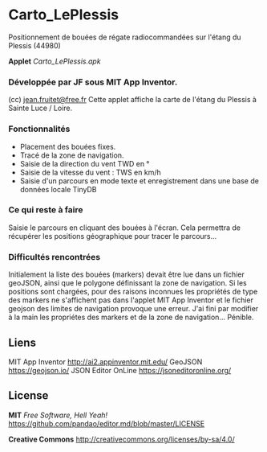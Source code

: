 # Carto_LePlessis
Positionnement de bouées de régate radiocommandées sur l'étang du Plessis (44980)

**Applet** *Carto_LePlessis.apk* 

### Développée par JF sous MIT App Inventor.
(cc) jean.fruitet@free.fr
Cette applet affiche la carte de l'étang du Plessis à Sainte Luce / Loire.

### Fonctionnalités
- Placement des bouées fixes.
- Tracé de la zone de navigation.
- Saisie de la direction du vent  TWD en °
- Saisie de la vitesse du vent : TWS en km/h
- Saisie d'un parcours en mode texte et enregistrement dans une base de données locale TinyDB

### Ce qui reste à faire
Saisie le parcours en cliquant des bouées à l'écran. Cela permettra de récupérer les positions géographique pour tracer le parcours...

### Difficultés rencontrées
Initialement la liste des bouées (markers) devait être lue dans un fichier geoJSON, ainsi que le polygone définissant la zone de navigation.
Si les positions sont chargées, pour des raisons inconnues les propriétés de type des markers ne s'affichent pas dans l'applet MIT App Inventor et le fichier geojson des limites de navigation provoque une erreur.
J'ai fini par modifier à la main les propriétes des markers et de la zone de navigation... Pénible.

## Liens
MIT App Inventor http://ai2.appinventor.mit.edu/
GeoJSON https://geojson.io/
JSON Editor OnLine https://jsoneditoronline.org/

## License
**MIT** *Free Software, Hell Yeah!* https://github.com/pandao/editor.md/blob/master/LICENSE

**Creative Commons** http://creativecommons.org/licenses/by-sa/4.0/
